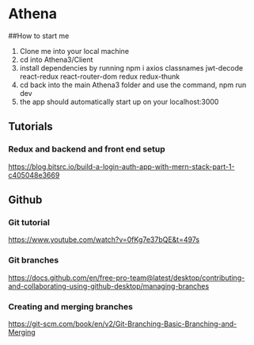 # Athena

##How to start me
1. Clone me into your local machine
2. cd into Athena3/Client
3. install dependencies by running npm i axios classnames jwt-decode react-redux react-router-dom redux redux-thunk
4. cd back into the main Athena3 folder and use the command, npm run dev
5. the app should automatically start up on your localhost:3000

## Tutorials

### Redux and backend and front end setup
https://blog.bitsrc.io/build-a-login-auth-app-with-mern-stack-part-1-c405048e3669

## Github

### Git tutorial
https://www.youtube.com/watch?v=0fKg7e37bQE&t=497s

### Git branches
https://docs.github.com/en/free-pro-team@latest/desktop/contributing-and-collaborating-using-github-desktop/managing-branches

### Creating and merging branches
https://git-scm.com/book/en/v2/Git-Branching-Basic-Branching-and-Merging

